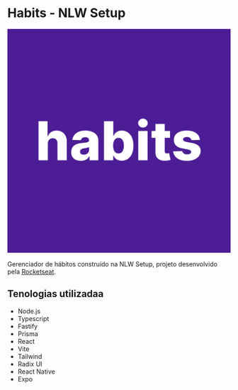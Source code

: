 # Habits - NLW Setup

![Habits Logo](/mobile/assets/icon.png "Habits Logo")

Gerenciador de hábitos construído na NLW Setup, projeto desenvolvido pela [Rocketseat](https://www.rocketseat.com.br/).

## Tenologias utilizadaa

- Node.js
- Typescript
- Fastify
- Prisma
- React
- Vite
- Tailwind
- Radix UI
- React Native
- Expo
